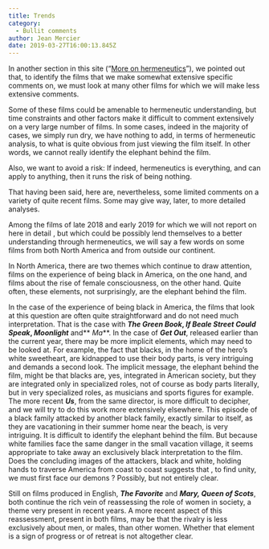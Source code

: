 ```yaml
---
title: Trends
category:
  - Bullit comments
author: Jean Mercier
date: 2019-03-27T16:00:13.845Z
---
```

In another section in this site (“[More on hermeneutics](/hermeneutics)”), we pointed out that, to identify the films that we make somewhat extensive specific comments on, we must look at many other films for which we will make less extensive comments.

Some of these films could be amenable to hermeneutic understanding, but time constraints and other factors make it difficult to comment extensively on a very large number of films. In some cases, indeed in the majority of cases, we simply run dry, we have nothing to add, in terms of hermeneutic analysis, to what is quite obvious from just viewing the film itself. In other words, we cannot really identify the elephant behind the film.

Also, we want to avoid a risk: If indeed, hermeneutics is everything, and can apply to anything, then it runs the risk of being nothing.

That having been said, here are, nevertheless, some limited comments on a variety of quite recent films. Some may give way, later, to more detailed analyses.

Among the films of late 2018 and early 2019 for which we will not report on here in detail , but which could be possibly lend themselves to a better understanding through hermeneutics, we will say a few words on some films from both North America and from outside our continent.

In North America, there are two themes which continue to draw attention, films on the experience of being black in America, on the one hand, and films about the rise of female consciousness, on the other hand. Quite often, these elements, not surprisingly, are the elephant behind the film.

In the case of the experience of being black in America, the films that look at this question are often quite straightforward and do not need much interpretation. That is the case with ***The Green Book*, *If Beale Street Could Speak*, *Moonlight*** and** *Ma***. In the case of ***Get Out***, released earlier than the current year, there may be more implicit elements, which may need to be looked at. For example, the fact that blacks, in the home of the hero’s white sweetheart, are kidnapped to use their body parts, is very intriguing and demands a second look. The implicit message, the elephant behind the film, might be that blacks are, yes, integrated in American society, but they are integrated only in specialized roles, not of course as body parts literally, but in very specialized roles, as musicians and sports figures for example. The more recent ***Us***, from the same director, is more difficult to decipher, and we will try to do this work more extensively elsewhere. This episode of a black family attacked by another black family, exactly similar to itself, as they are vacationing in their summer home near the beach, is very intriguing. It is difficult to identify the elephant behind the film. But because white families face the same danger in the small vacation village, it seems appropriate to take away an exclusively black interpretation to the film. Does the concluding images of the attackers, black and white, holding hands to traverse America from coast to coast suggests that , to find unity, we must first face our demons ? Possibly, but not entirely clear.

[](<>)Still on films produced in English, ***The Favorite*** and ***Mary, Queen of Scots***, both continue the rich vein of reassessing the role of women in society, a theme very present in recent years. A more recent aspect of this reassessment, present in both films, may be that the rivalry is less exclusively about men, or males, than other women. Whether that element is a sign of progress or of retreat is not altogether clear.